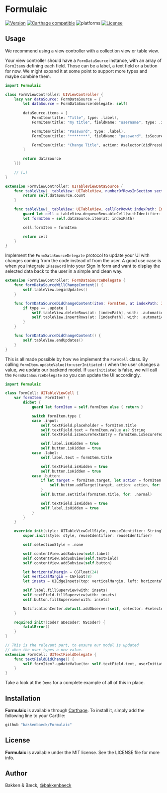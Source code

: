 # Formulaic

[![Version](https://img.shields.io/cocoapods/v/Formulaic.svg?style=flat)](https://cocoapods.org/pods/Formulaic)
[![Carthage compatible](https://img.shields.io/badge/Carthage-compatible-4BC51D.svg?style=flat)](https://github.com/bakkenbaeck/Formulaic)
![platforms](https://img.shields.io/badge/platforms-iOS%20%7C%20OS%20X%20%7C%20watchOS%20%7C%20tvOS%20-lightgrey.svg)
[![License](https://img.shields.io/cocoapods/l/Formulaic.svg?style=flat)](https://cocoapods.org/pods/DATAStack)

## Usage

We recommend using a view controller with a collection view or table view.

Your view controller should have a `FormDataSource` instance, with an array of `FormItem`s defining each field. Those can be a label, a text field or a button for now. We might expand it at some point to support more types and maybe combine them.

```swift
import Formulaic

class FormViewController: UIViewController {
    lazy var dataSource: FormDataSource = {
        let dataSource = FormDataSource(delegate: self)
        
        dataSource.items = [
            FormItem(title: "Title", type: .label),
            FormItem(title: "my title", fieldName: "username", type: .input, textInputValidator : nil),

            FormItem(title: "Password", type: .label),
            FormItem(title: "********", fieldName: "password", isSecureTextEntry: true, type: .input, textInputValidator: passwordValidator),

            FormItem(title: "Change Title", action: #selector(didPressButton), target: self, type: .button)
        ]

        return dataSource
    }()
    
    // […]
}

extension FormViewController: UITableViewDataSource {
    func tableView(_ tableView: UITableView, numberOfRowsInSection section: Int) -> Int {
        return self.dataSource.count
    }

    func tableView(_ tableView: UITableView, cellForRowAt indexPath: IndexPath) -> UITableViewCell {
        guard let cell = tableView.dequeueReusableCell(withIdentifier: FormCell.reuseIdentifier, for: indexPath) as? FormCell else { fatalError() }
        let formItem = self.dataSource.item(at: indexPath)

        cell.formItem = formItem

        return cell
    }
}
```


Implement the `FormDataSourceDelegate` protocol to update your UI with changes coming from the code instead of from the user. A good use case is when you integrate `1Password` into your Sign In form and want to display the selected data back to the user in a simple and clean way.

```swift
extension FormViewController: FormDataSourceDelegate {
    func formDataSourceWillChangeContent() {
        self.tableView.beginUpdates()
    }

    func formDataSourceDidChangeContent(item: FormItem, at indexPath: IndexPath, for type: TableViewDataSourceDelegateChangeType) {
        if type == .update {
            self.tableView.deleteRows(at: [indexPath], with: .automatic)
            self.tableView.insertRows(at: [indexPath], with: .automatic)
        }
    }

    func formDataSourceDidChangeContent() {
        self.tableView.endUpdates()
    }
}
```

This is all made possible by how we implement the `FormCell` class. By calling `formItem.updateValue(to:userInitiated:)` when the user changes a value, we update our backend model. If `userInitiated` is false, we will call the `FormDataSourceDelegate` so you can update the UI accordingly.

```swift
import Formulaic

class FormCell: UITableViewCell {
    var formItem: FormItem? {
        didSet {
            guard let formItem = self.formItem else { return }

            switch formItem.type {
            case .input:
                self.textField.placeholder = formItem.title
                self.textField.text = formItem.value as? String
                self.textField.isSecureTextEntry = formItem.isSecureTextEntry

                self.label.isHidden = true
                self.button.isHidden = true
            case .label:
                self.label.text = formItem.title

                self.textField.isHidden = true
                self.button.isHidden = true
            case .button:
                if let target = formItem.target, let action = formItem.action {
                    self.button.addTarget(target, action: action, for: .touchUpInside)
                }
                self.button.setTitle(formItem.title, for: .normal)

                self.textField.isHidden = true
                self.label.isHidden = true
            }
        }
    }

    override init(style: UITableViewCellStyle, reuseIdentifier: String?) {
        super.init(style: style, reuseIdentifier: reuseIdentifier)

        self.selectionStyle = .none

        self.contentView.addSubview(self.label)
        self.contentView.addSubview(self.textField)
        self.contentView.addSubview(self.button)

        let horizontalMargin = CGFloat(24)
        let verticalMargin = CGFloat(8)
        let insets = UIEdgeInsets(top: verticalMargin, left: horizontalMargin, bottom: verticalMargin, right: horizontalMargin)

        self.label.fillSuperview(with: insets)
        self.textField.fillSuperview(with: insets)
        self.button.fillSuperview(with: insets)

        NotificationCenter.default.addObserver(self, selector: #selector(FormCell.textFieldDidChange), name: .UITextFieldTextDidChange, object: self.textField)
    }

    required init?(coder aDecoder: NSCoder) {
        fatalError()
    }
}

// This is the relevant part, to ensure our model is updated
// when the user types a new value. 
extension FormCell: UITextFieldDelegate {
    func textFieldDidChange() {
        self.formItem?.updateValue(to: self.textField.text, userInitiated: true)
    }
}

```

Take a look at the `Demo` for a complete example of all of this in place.

## Installation

**Formulaic** is available through [Carthage](https://github.com/Carthage/Carthage). To install
it, simply add the following line to your Cartfile:

```ruby
github "bakkenbaeck/Formulaic"
```

## License

**Formulaic** is available under the MIT license. See the LICENSE file for more info.

## Author

Bakken & Bæck, [@bakkenbaeck](https://twitter.com/bakkenbaeck)
